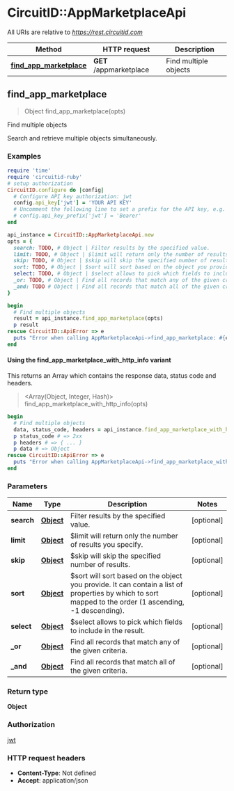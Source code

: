 # CircuitID::AppMarketplaceApi

All URIs are relative to *https://rest.circuitid.com*

| Method | HTTP request | Description |
| ------ | ------------ | ----------- |
| [**find_app_marketplace**](AppMarketplaceApi.md#find_app_marketplace) | **GET** /appmarketplace | Find multiple objects |


## find_app_marketplace

> Object find_app_marketplace(opts)

Find multiple objects

Search and retrieve multiple objects simultaneously. 

### Examples

```ruby
require 'time'
require 'circuitid-ruby'
# setup authorization
CircuitID.configure do |config|
  # Configure API key authorization: jwt
  config.api_key['jwt'] = 'YOUR API KEY'
  # Uncomment the following line to set a prefix for the API key, e.g. 'Bearer' (defaults to nil)
  # config.api_key_prefix['jwt'] = 'Bearer'
end

api_instance = CircuitID::AppMarketplaceApi.new
opts = {
  search: TODO, # Object | Filter results by the specified value.
  limit: TODO, # Object | $limit will return only the number of results you specify.
  skip: TODO, # Object | $skip will skip the specified number of results.
  sort: TODO, # Object | $sort will sort based on the object you provide. It can contain a list of properties by which to sort mapped to the order (1 ascending, -1 descending).
  select: TODO, # Object | $select allows to pick which fields to include in the result.
  _or: TODO, # Object | Find all records that match any of the given criteria.
  _and: TODO # Object | Find all records that match all of the given criteria.
}

begin
  # Find multiple objects
  result = api_instance.find_app_marketplace(opts)
  p result
rescue CircuitID::ApiError => e
  puts "Error when calling AppMarketplaceApi->find_app_marketplace: #{e}"
end
```

#### Using the find_app_marketplace_with_http_info variant

This returns an Array which contains the response data, status code and headers.

> <Array(Object, Integer, Hash)> find_app_marketplace_with_http_info(opts)

```ruby
begin
  # Find multiple objects
  data, status_code, headers = api_instance.find_app_marketplace_with_http_info(opts)
  p status_code # => 2xx
  p headers # => { ... }
  p data # => Object
rescue CircuitID::ApiError => e
  puts "Error when calling AppMarketplaceApi->find_app_marketplace_with_http_info: #{e}"
end
```

### Parameters

| Name | Type | Description | Notes |
| ---- | ---- | ----------- | ----- |
| **search** | [**Object**](.md) | Filter results by the specified value. | [optional] |
| **limit** | [**Object**](.md) | $limit will return only the number of results you specify. | [optional] |
| **skip** | [**Object**](.md) | $skip will skip the specified number of results. | [optional] |
| **sort** | [**Object**](.md) | $sort will sort based on the object you provide. It can contain a list of properties by which to sort mapped to the order (1 ascending, -1 descending). | [optional] |
| **select** | [**Object**](.md) | $select allows to pick which fields to include in the result. | [optional] |
| **_or** | [**Object**](.md) | Find all records that match any of the given criteria. | [optional] |
| **_and** | [**Object**](.md) | Find all records that match all of the given criteria. | [optional] |

### Return type

**Object**

### Authorization

[jwt](../README.md#jwt)

### HTTP request headers

- **Content-Type**: Not defined
- **Accept**: application/json

